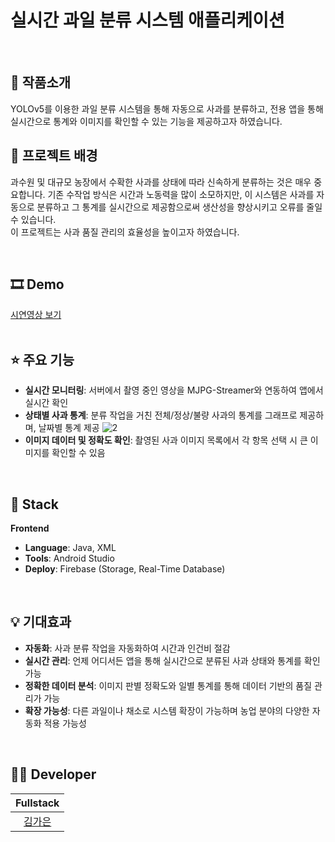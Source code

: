# 실시간 과일 분류 시스템 애플리케이션
<br/>

## 📝 작품소개
YOLOv5를 이용한 과일 분류 시스템을 통해 자동으로 사과를 분류하고, 전용 앱을 통해 실시간으로 통계와 이미지를 확인할 수 있는 기능을 제공하고자 하였습니다.
<br/>

## 🌁 프로젝트 배경
과수원 및 대규모 농장에서 수확한 사과를 상태에 따라 신속하게 분류하는 것은 매우 중요합니다. 기존 수작업 방식은 시간과 노동력을 많이 소모하지만, 이 시스템은 사과를 자동으로 분류하고 그 통계를 실시간으로 제공함으로써 생산성을 향상시키고 오류를 줄일 수 있습니다.  
이 프로젝트는 사과 품질 관리의 효율성을 높이고자 하였습니다.  

<br/>

## 🎞 Demo  
[시연영상 보기](https://www.youtube.com)  
<br/>

## ⭐ 주요 기능
- **실시간 모니터링**: 서버에서 촬영 중인 영상을 MJPG-Streamer와 연동하여 앱에서 실시간 확인
- **상태별 사과 통계**: 분류 작업을 거친 전체/정상/불량 사과의 통계를 그래프로 제공하며, 날짜별 통계 제공
![2](https://github.com/user-attachments/assets/9368ad82-3c92-45b4-896d-f5fad2236555)
- **이미지 데이터 및 정확도 확인**: 촬영된 사과 이미지 목록에서 각 항목 선택 시 큰 이미지를 확인할 수 있음

<br/>

## 🔧 Stack
**Frontend**  
- **Language**: Java, XML  
- **Tools**: Android Studio  
- **Deploy**: Firebase (Storage, Real-Time Database)  
<br/>

## 💡 기대효과
- **자동화**: 사과 분류 작업을 자동화하여 시간과 인건비 절감
- **실시간 관리**: 언제 어디서든 앱을 통해 실시간으로 분류된 사과 상태와 통계를 확인 가능
- **정확한 데이터 분석**: 이미지 판별 정확도와 일별 통계를 통해 데이터 기반의 품질 관리가 가능
- **확장 가능성**: 다른 과일이나 채소로 시스템 확장이 가능하며 농업 분야의 다양한 자동화 적용 가능성

<br/>

## 🙋‍♂️ Developer
|  Fullstack |             
| :--------: | 
| [김가은](https://github.com/gaeunamy) |
